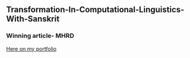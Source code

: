 ## Transformation-In-Computational-Linguistics-With-Sanskrit
### Winning article- MHRD
[Here on my portfolio](https://kirtivardhansingh.me/transformation_in_computational_linguistics_with_sanskrit_a_brand_new_approach_to_nlp)
